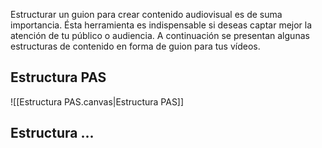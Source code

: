 Estructurar un guion para crear contenido audiovisual es de suma importancia. Ésta herramienta es indispensable si deseas captar mejor la atención de tu público o audiencia. A continuación se presentan algunas estructuras de contenido en forma de guion para tus vídeos.

## Estructura PAS

![[Estructura PAS.canvas|Estructura PAS]]

## Estructura ...
